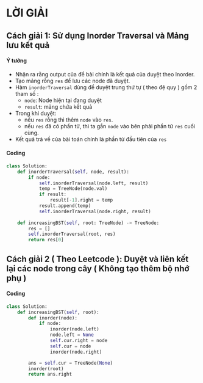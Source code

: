 # LỜI GIẢI 

## Cách giải 1: Sử dụng Inorder Traversal và Mảng lưu kết quả

#### Ý tưởng 
-   Nhận ra rằng output của đề bài chính là kết quả của duyệt theo Inorder.
-   Tạo mảng rỗng ```res``` để lưu các node đã duyệt.
-   Hàm ```inorderTraversal``` dùng để duyệt trung thứ tự ( theo đệ quy ) gồm 2 tham số :
    -   ```node```: Node hiện tại đang duyệt
    -   ```result```: mảng chứa kết quả
-   Trong khi duyệt:
    -    nếu ```res``` rỗng thì thêm ```node``` vào ```res```.
    -    nếu ```res``` đã có phần tử, thì ta gắn ```node``` vào bên phải phần tử ```res``` cuối cùng.
-   Kết quả trả về của bài toán chính là phần tử đầu tiên của ```res```

#### Coding

```python
class Solution:
    def inorderTraversal(self, node, result):
        if node:
            self.inorderTraversal(node.left, result)     
            temp = TreeNode(node.val)     
            if result:
                result[-1].right = temp
            result.append(temp)
            self.inorderTraversal(node.right, result)
            
    def increasingBST(self, root: TreeNode) -> TreeNode:
        res = [] 
        self.inorderTraversal(root, res)
        return res[0]
```

## Cách giải 2  ( Theo Leetcode ): Duyệt và liên kết lại các node trong cây ( Không tạo thêm bộ nhớ phụ )

#### Coding

```python
class Solution:
    def increasingBST(self, root):
        def inorder(node):
            if node:
                inorder(node.left)
                node.left = None
                self.cur.right = node
                self.cur = node
                inorder(node.right)

        ans = self.cur = TreeNode(None)
        inorder(root)
        return ans.right
```

